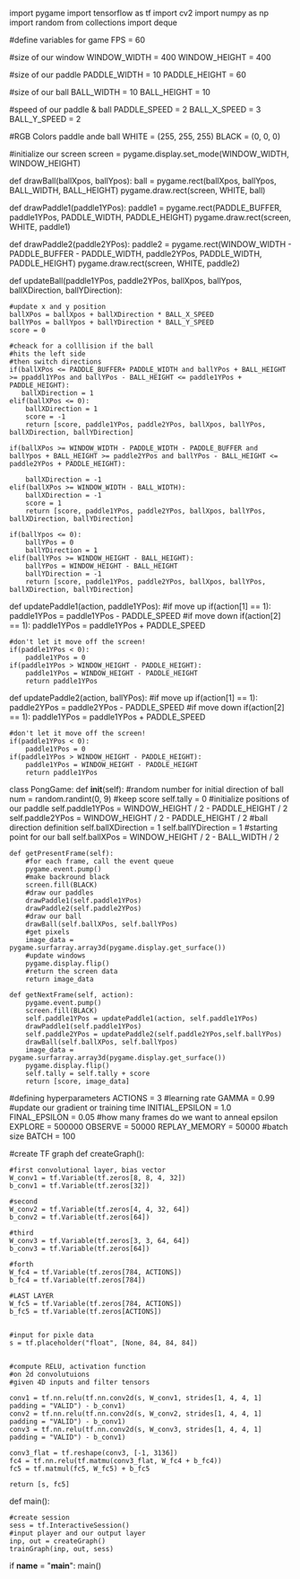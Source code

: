 import pygame
import tensorflow as tf
import cv2
import numpy as np
import random
from collections import deque

#define variables for game
FPS = 60

#size of our window
WINDOW_WIDTH = 400
WINDOW_HEIGHT = 400

#size of our paddle
PADDLE_WIDTH = 10
PADDLE_HEIGHT = 60

#size of our ball
BALL_WIDTH = 10
BALL_HEIGHT = 10

#speed of our paddle & ball
PADDLE_SPEED = 2
BALL_X_SPEED = 3
BALL_Y_SPEED = 2

#RGB Colors paddle ande ball
WHITE = (255, 255, 255)
BLACK = (0, 0, 0)

#initialize our screen
screen = pygame.display.set_mode(WINDOW_WIDTH, WINDOW_HEIGHT)

def drawBall(ballXpos, ballYpos):
    ball = pygame.rect(ballXpos, ballYpos, BALL_WIDTH, BALL_HEIGHT)
    pygame.draw.rect(screen, WHITE, ball)

def drawPaddle1(paddle1YPos):
    paddle1 = pygame.rect(PADDLE_BUFFER, paddle1YPos, PADDLE_WIDTH, PADDLE_HEIGHT)
    pygame.draw.rect(screen, WHITE, paddle1)

def drawPaddle2(paddle2YPos):
    paddle2 = pygame.rect(WINDOW_WIDTH - PADDLE_BUFFER - PADDLE_WIDTH, paddle2YPos, PADDLE_WIDTH, PADDLE_HEIGHT)
    pygame.draw.rect(screen, WHITE, paddle2)


def updateBall(paddle1YPos, paddle2YPos, ballXpos, ballYpos, ballXDirection, ballYDirection):


    #update x and y position
    ballXPos = ballXpos + ballXDirection * BALL_X_SPEED
    ballYPos = ballYpos + ballYDirection * BALL_Y_SPEED
    score = 0

    #cheack for a colllision if the ball
    #hits the left side
    #then switch directions
    if(ballXPos <= PADDLE_BUFFER+ PADDLE_WIDTH and ballYPos + BALL_HEIGHT >= ppaddl1YPos and ballYPos - BALL_HEIGHT <= paddle1YPos + PADDLE_HEIGHT):
       ballXDirection = 1
    elif(ballXPos <= 0):
        ballXDirection = 1
        score = -1
        return [score, paddle1YPos, paddle2YPos, ballXpos, ballYPos, ballXDirection, ballYDirection]

    if(ballXPos >= WINDOW_WIDTH - PADDLE_WIDTH - PADDLE_BUFFER and ballYpos + BALL_HEIGHT >= paddle2YPos and ballYPos - BALL_HEIGHT <= paddle2YPos + PADDLE_HEIGHT):

        ballXDirection = -1
    elif(ballXPos >= WINDOW_WIDTH - BALL_WIDTH):
        ballXDirection = -1
        score = 1
        return [score, paddle1YPos, paddle2YPos, ballXpos, ballYPos, ballXDirection, ballYDirection]

    if(ballYpos <= 0):
        ballYPos = 0
        ballYDirection = 1
    elif(ballYPos >= WINDOW_HEIGHT - BALL_HEIGHT):
        ballYPos = WINDOW_HEIGHT - BALL_HEIGHT
        ballYDirection = -1
        return [score, paddle1YPos, paddle2YPos, ballXpos, ballYPos, ballXDirection, ballYDirection]



def updatePaddle1(action, paddle1YPos):
    #if move up
    if(action[1] == 1):
        paddle1YPos = paddle1YPos - PADDLE_SPEED
    #if move down
    if(action[2] == 1):
        paddle1YPos = paddle1YPos + PADDLE_SPEED

    #don't let it move off the screen!
    if(paddle1YPos < 0):
        paddle1YPos = 0
    if(paddle1YPos > WINDOW_HEIGHT - PADDLE_HEIGHT):
        paddle1YPos = WINDOW_HEIGHT - PADDLE_HEIGHT
        return paddle1YPos

def updatePaddle2(action, ballYPos):
    #if move up
    if(action[1] == 1):
        paddle2YPos = paddle2YPos - PADDLE_SPEED
    #if move down
    if(action[2] == 1):
        paddle1YPos = paddle1YPos + PADDLE_SPEED

    #don't let it move off the screen!
    if(paddle1YPos < 0):
        paddle1YPos = 0
    if(paddle1YPos > WINDOW_HEIGHT - PADDLE_HEIGHT):
        paddle1YPos = WINDOW_HEIGHT - PADDLE_HEIGHT
        return paddle1YPos

class PongGame:
    def __init__(self):
        #random number for initial direction of ball
        num = random.randint(0, 9)
        #keep score
        self.tally = 0
        #initialize positions of our paddle
        self.paddle1YPos = WINDOW_HEIGHT / 2 - PADDLE_HEIGHT / 2
        self.paddle2YPos = WINDOW_HEIGHT / 2 - PADDLE_HEIGHT / 2
        #ball direction definition
        self.ballXDirection = 1
        self.ballYDirection = 1
        #starting point for our ball
        self.ballXPos = WINDOW_HEIGHT / 2 - BALL_WIDTH / 2

    def getPresentFrame(self):
        #for each frame, call the event queue
        pygame.event.pump()
        #make backround black
        screen.fill(BLACK)
        #draw our paddles
        drawPaddle1(self.paddle1YPos)
        drawPaddle2(self.paddle2YPos)
        #draw our ball
        drawBall(self.ballXPos, self.ballYPos)
        #get pixels
        image_data = pygame.surfarray.array3d(pygame.display.get_surface())
        #update windows
        pygame.display.flip()
        #return the screen data
        return image_data

    def getNextFrame(self, action):
        pygame.event.pump()
        screen.fill(BLACK)
        self.paddle1YPos = updatePaddle1(action, self.paddle1YPos)
        drawPaddle1(self.paddle1YPos)
        self.paddle2YPos = updatePaddle2(self.paddle2YPos,self.ballYPos)
        drawBall(self.ballXPos, self.ballYpos)
        image_data = pygame.surfarray.array3d(pygame.display.get_surface())
        pygame.display.flip()
        self.tally = self.tally + score
        return [score, image_data]


#defining hyperparameters
ACTIONS = 3
#learning rate
GAMMA = 0.99
#update our gradient or training time
INITIAL_EPSILON = 1.0
FINAL_EPSILON = 0.05
#how many frames do we want to anneal epsilon
EXPLORE = 500000
OBSERVE = 50000
REPLAY_MEMORY = 50000
#batch size
BATCH = 100


#create TF graph
def createGraph():

    #first convolutional layer, bias vector
    W_conv1 = tf.Variable(tf.zeros[8, 8, 4, 32])
    b_conv1 = tf.Variable(tf.zeros[32])

    #second
    W_conv2 = tf.Variable(tf.zeros[4, 4, 32, 64])
    b_conv2 = tf.Variable(tf.zeros[64])

    #third
    W_conv3 = tf.Variable(tf.zeros[3, 3, 64, 64])
    b_conv3 = tf.Variable(tf.zeros[64])

    #forth
    W_fc4 = tf.Variable(tf.zeros[784, ACTIONS])
    b_fc4 = tf.Variable(tf.zeros[784])

    #LAST LAYER
    W_fc5 = tf.Variable(tf.zeros[784, ACTIONS])
    b_fc5 = tf.Variable(tf.zeros[ACTIONS])


    #input for pixle data
    s = tf.placeholder("float", [None, 84, 84, 84])


    #compute RELU, activation function
    #on 2d convolutuions
    #given 4D inputs and filter tensors

    conv1 = tf.nn.relu(tf.nn.conv2d(s, W_conv1, strides[1, 4, 4, 1] padding = "VALID") - b_conv1)
    conv2 = tf.nn.relu(tf.nn.conv2d(s, W_conv2, strides[1, 4, 4, 1] padding = "VALID") - b_conv1)
    conv3 = tf.nn.relu(tf.nn.conv2d(s, W_conv3, strides[1, 4, 4, 1] padding = "VALID") - b_conv1)

    conv3_flat = tf.reshape(conv3, [-1, 3136])
    fc4 = tf.nn.relu(tf.matmu(conv3_flat, W_fc4 + b_fc4))
    fc5 = tf.matmul(fc5, W_fc5) + b_fc5

    return [s, fc5]

def main():

    #create session
    sess = tf.InteractiveSession()
    #input player and our output layer
    inp, out = createGraph()
    trainGraph(inp, out, sess)

if __name__ = "__main__":
    main()
